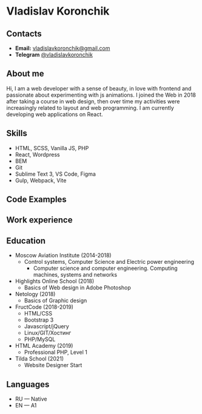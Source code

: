 # Vladislav Koronchik

## Contacts
- **Email:** [vladislavkoronchik@gmail.com](mailto:vladislavkoronchik@gmail.com)
- **Telegram** [@vladislavkoronchik](https://t.me/vladislavkoronchik)

## About me
Hi, I am a web developer with a sense of beauty, in love with frontend and passionate about experimenting with js animations. I joined the Web in 2018 after taking a course in web design, then over time my activities were increasingly related to layout and web programming. I am currently developing web applications on React.

## Skills
- HTML, SCSS, Vanilla JS, PHP
- React, Wordpress
- BEM
- Git
- Sublime Text 3, VS Code, Figma
- Gulp, Webpack, Vite

## Code Examples


## Work experience


## Education
* Moscow Aviation Institute (2014-2018)
    + Control systems, Computer Science and Electric power engineering
        - Computer science and computer engineering. Computing machines, systems and networks
* Highlights Online School (2018)
    + Basics of Web design in Adobe Photoshop
* Netology (2018)
    + Basics of Graphic design
* FructCode (2018-2019)
    + HTML/CSS
    + Bootstrap 3
    + Javascript/jQuery
    + Linux/GIT/Хостинг
    + PHP/MySQL
* HTML Academy (2019)
    + Professional PHP, Level 1
* Tilda School (2021)
    + Website Designer Start

## Languages
- RU — Native
- EN — A1
